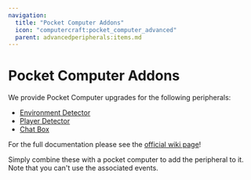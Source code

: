 ```yaml
---
navigation:
  title: "Pocket Computer Addons"
  icon: "computercraft:pocket_computer_advanced"
  parent: advancedperipherals:items.md
---
```


# Pocket Computer Addons

We provide Pocket Computer upgrades for the following peripherals:
- <Color id="blue">[Environment Detector](../peripherals/environment_detector.md)</Color>
- <Color id="blue">[Player Detector](../peripherals/player_detector.md)</Color>
- <Color id="blue">[Chat Box](../peripherals/chat_box.md)</Color>

For the full documentation please see the <Color id="blue">[official wiki page](https://docs.intelligence-modding.de/items/pocket_computer/)</Color>!

Simply combine these with a pocket computer to add the peripheral to it. Note that you can't use the associated events.

